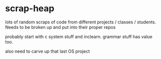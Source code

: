 # scrap-heap

lots of random scraps of code from different projects / classes / students. Needs to be broken up and put into their proper repos

probably start with c system stuff and inclearn. grammar stuff has value too. 

also need to carve up that last OS project
